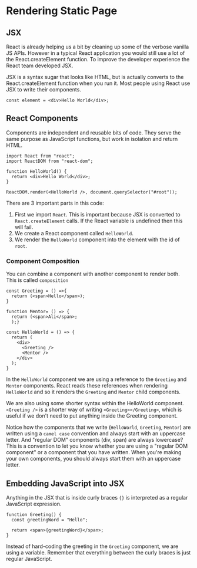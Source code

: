 # Rendering Static Page

## JSX

React is already helping us a bit by cleaning up some of the verbose vanilla JS APIs. However in a typical React application you would still use a lot of the React.createElement function. To improve the developer experience the React team developed JSX.

JSX is a syntax sugar that looks like HTML, but is actually converts to the React.createElement function when you run it. Most people using React use JSX to write their components.

````
const element = <div>Hello World</div>;
````

## React Components

Components are independent and reusable bits of code. They serve the same purpose as JavaScript functions, but work in isolation and return HTML.

````
import React from "react";
import ReactDOM from "react-dom";

function HelloWorld() {
  return <div>Hello World</div>;
}

ReactDOM.render(<HelloWorld />, document.querySelector("#root"));
````

There are 3 important parts in this code:

1. First we import `React`. This is important because JSX is converted to `React.createElement` calls. If the React variable is undefined then this will fail.
2. We create a React component called `HelloWorld`.
3. We render the `HelloWorld` component into the element with the id of `root`.

### Component Composition

You can combine a component with another component to render both. This is called ``composition``

````
const Greeting = () =>{
  return (<span>Hello</span>);
}

function Mentor= () => {
  return (<span>Ali</span>;
  );}

const HelloWorld = () => {
  return (
    <div>
      <Greeting />
      <Mentor />
    </div>
  );
}
````
In the `HelloWorld` component we are using a reference to the `Greeting` and `Mentor` components. React reads these references when rendering `HelloWorld` and so it renders the `Greeting` and `Mentor` child components.

We are also using some shorter syntax within the HelloWorld component. `<Greeting />` is a shorter way of writing `<Greeting></Greeting>`, which is useful if we don't need to put anything inside the Greeting component.

Notice how the components that we write (`HelloWorld`, `Greeting`, `Mentor`) are written using a `camel case` convention and always start with an uppercase letter. And "regular DOM" components (div, span) are always lowercase? This is a convention to let you know whether you are using a "regular DOM component" or a component that you have written. When you're making your own components, you should always start them with an uppercase letter.


## Embedding JavaScript into JSX

Anything in the JSX that is inside curly braces `{}` is interpreted as a regular JavaScript expression.

````
function Greeting() {
  const greetingWord = "Hello";

  return <span>{greetingWord}</span>;
}
````

Instead of hard-coding the greeting in the `Greeting` component, we are using a variable. Remember that everything between the curly braces is just regular JavaScript.
